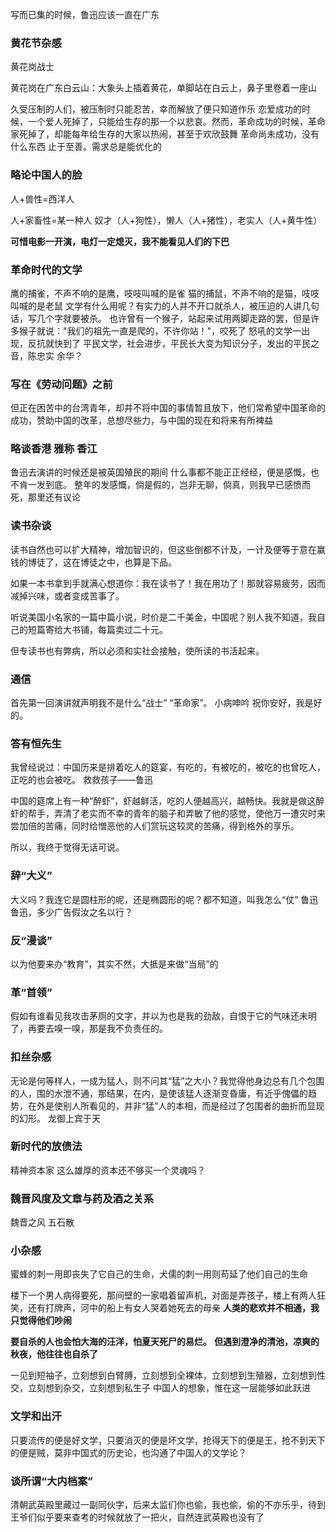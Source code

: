 写而已集的时候，鲁迅应该一直在广东

### 黄花节杂感

黄花岗战士  

黄花岗在广东白云山：大象头上插着黄花，单脚站在白云上，鼻子里卷着一座山

久受压制的人们，被压制时只能忍苦，幸而解放了便只知道作乐
恋爱成功的时候，一个爱人死掉了，只能给生存的那一个以悲哀。然而，革命成功的时候，革命家死掉了，却能每年给生存的大家以热闹，甚至于欢欣鼓舞
革命尚未成功，没有什么东西 止于至善。需求总是能优化的

### 略论中国人的脸

人+兽性=西洋人

人+家畜性=某一种人
奴才（人+狗性），懒人（人+猪性），老实人（人+黄牛性）

**可惜电影一开演，电灯一定熄灭，我不能看见人们的下巴**

### 革命时代的文学

鹰的捕雀，不声不响的是鹰，吱吱叫喊的是雀
猫的捕鼠，不声不响的是猫，吱吱叫喊的是老鼠
文学有什么用呢？有实力的人并不开口就杀人，被压迫的人讲几句话，写几个字就要被杀。
也许曾有一个猴子，站起来试用两脚走路的罢，但是许多猴子就说："我们的祖先一直是爬的，不许你站！"，咬死了
怒吼的文学一出现，反抗就快到了
平民文学，社会进步，平民长大变为知识分子，发出的平民之音，陈忠实 余华？

### 写在《劳动问题》之前

但正在困苦中的台湾青年，却并不将中国的事情暂且放下，他们常希望中国革命的成功，赞助中国的改革，总想尽些力，与中国的现在和将来有所裨益

### 略谈香港 雅称 香江

鲁迅去演讲的时候还是被英国殖民的期间
什么事都不能正正经经，便是感慨，也不肯一发到底。 整年的发感慨，倘是假的，岂非无聊，倘真，则我早已感愤而死，那里还有议论

### 读书杂谈

读书自然也可以扩大精神，增加智识的，但这些倒都不计及，一计及便等于意在赢钱的博徒了，这在博徒之中，也算是下品。

如果一本书拿到手就满心想道你：我在读书了！我在用功了！那就容易疲劳，因而减掉兴味，或者变成苦事了。

听说美国小名家的一篇中篇小说，时价是二千美金，中国呢？别人我不知道，我自己的短篇寄给大书铺，每篇卖过二十元。

但专读书也有弊病，所以必须和实社会接触，使所读的书活起来。

### 通信

首先第一回演讲就声明我不是什么“战士” “革命家”。
小病呻吟
祝你安好，我是好的。

### 答有恒先生

我曾经说过：中国历来是排着吃人的筵宴，有吃的，有被吃的，被吃的也曾吃人，正吃的也会被吃。
救救孩子——鲁迅

中国的筵席上有一种“醉虾”，虾越鲜活，吃的人便越高兴，越畅快。我就是做这醉虾的帮手，弄清了老实而不幸的青年的脑子和弄敏了他的感觉，使他万一遭灾时来尝加倍的苦痛，同时给憎恶他的人们赏玩这较灵的苦痛，得到格外的享乐。

所以，我终于觉得无话可说。

### 辞“大义”

大义吗？我连它是圆柱形的呢，还是椭圆形的呢？都不知道，叫我怎么“仗”
鲁迅鲁迅，多少广告假汝之名以行？

### 反“漫谈”

以为他要来办“教育”，其实不然，大抵是来做“当局”的

### 革“首领”

假如有谁看见我攻击茅厕的文字，并以为也是我的劲敌，自恨于它的气味还未明了，再要去嗅一嗅，那是我不负责任的。

### 扣丝杂感

无论是何等样人，一成为猛人，则不问其“猛”之大小？我觉得他身边总有几个包围的人，围的水泄不通，那结果，在内，是使该猛人逐渐变昏庸，有近乎傀儡的趋势，在外是使别人所看见的，并非“猛”人的本相，而是经过了包围者的曲折而显现的幻形。
龙御上宾于天

### 新时代的放债法

精神资本家
这么雄厚的资本还不够买一个灵魂吗？

### 魏晋风度及文章与药及酒之关系

魏晋之风 五石散

### 小杂感

蜜蜂的刺一用即丧失了它自己的生命，犬儒的刺一用则苟延了他们自己的生命

楼下一个男人病得要死，那间壁的一家唱着留声机，对面是弄孩子，楼上有两人狂笑，还有打牌声，河中的船上有女人哭着她死去的母亲
**人类的悲欢并不相通，我只觉得他们吵闹**

**要自杀的人也会怕大海的汪洋，怕夏天死尸的易烂。**
**但遇到澄净的清池，凉爽的秋夜，他往往也自杀了**

一见到短袖子，立刻想到白臂膊，立刻想到全裸体，立刻想到生殖器，立刻想到性交，立刻想到杂交，立刻想到私生子
中国人的想象，惟在这一层能够如此跃进



### 文学和出汗

只要流传的便是好文学，只要消灭的便是坏文学，抢得天下的便是王，抢不到天下的便是贼，莫非中国式的历史论，也沟通了中国人的文学论？

### 谈所谓“大内档案”

清朝武英殿里藏过一副同伙字，后来太监们你也偷，我也偷，偷的不亦乐乎，待到王爷们似乎要来查考的时候就放了一把火，自然连武英殿也没有了